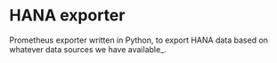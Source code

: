 # HANA exporter

Prometheus exporter written in Python, to export HANA data based on whatever
data sources we have available_.


